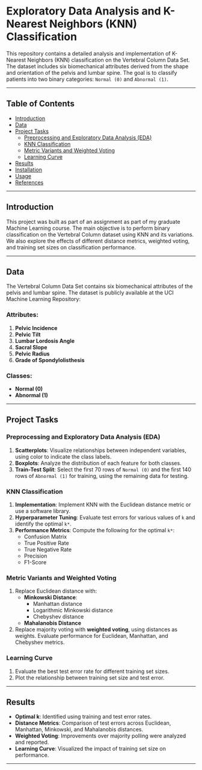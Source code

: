# Exploratory Data Analysis and K-Nearest Neighbors (KNN) Classification

This repository contains a detailed analysis and implementation of K-Nearest Neighbors (KNN) classification on the Vertebral Column Data Set. The dataset includes six biomechanical attributes derived from the shape and orientation of the pelvis and lumbar spine. The goal is to classify patients into two binary categories: `Normal (0)` and `Abnormal (1)`.

---

## Table of Contents

- [Introduction](#introduction)
- [Data](#data)
- [Project Tasks](#project-tasks)
  - [Preprocessing and Exploratory Data Analysis (EDA)](#preprocessing-and-exploratory-data-analysis-eda)
  - [KNN Classification](#knn-classification)
  - [Metric Variants and Weighted Voting](#metric-variants-and-weighted-voting)
  - [Learning Curve](#learning-curve)
- [Results](#results)
- [Installation](#installation)
- [Usage](#usage)
- [References](#references)

---

## Introduction

This project was built as part of an assignment as part of my graduate Machine Learning course. The main objective is to perform binary classification on the Vertebral Column dataset using KNN and its variations. We also explore the effects of different distance metrics, weighted voting, and training set sizes on classification performance.

---

## Data

The Vertebral Column Data Set contains six biomechanical attributes of the pelvis and lumbar spine. The dataset is publicly available at the UCI Machine Learning Repository:

### Attributes:
1. **Pelvic Incidence**
2. **Pelvic Tilt**
3. **Lumbar Lordosis Angle**
4. **Sacral Slope**
5. **Pelvic Radius**
6. **Grade of Spondylolisthesis**

### Classes:
- **Normal (0)**
- **Abnormal (1)**

---

## Project Tasks

### Preprocessing and Exploratory Data Analysis (EDA)
1. **Scatterplots**: Visualize relationships between independent variables, using color to indicate the class labels.
2. **Boxplots**: Analyze the distribution of each feature for both classes.
3. **Train-Test Split**: Select the first 70 rows of `Normal (0)` and the first 140 rows of `Abnormal (1)` for training, using the remaining data for testing.

### KNN Classification
1. **Implementation**: Implement KNN with the Euclidean distance metric or use a software library.
2. **Hyperparameter Tuning**: Evaluate test errors for various values of `k` and identify the optimal `k*`.
3. **Performance Metrics**: Compute the following for the optimal `k*`:
   - Confusion Matrix
   - True Positive Rate
   - True Negative Rate
   - Precision
   - F1-Score

### Metric Variants and Weighted Voting
1. Replace Euclidean distance with:
   - **Minkowski Distance**:
     - Manhattan distance 
     - Logarithmic Minkowski distance
     - Chebyshev distance
   - **Mahalanobis Distance**
2. Replace majority voting with **weighted voting**, using distances as weights. Evaluate performance for Euclidean, Manhattan, and Chebyshev metrics.

### Learning Curve
1. Evaluate the best test error rate for different training set sizes.
2. Plot the relationship between training set size and test error.

---

## Results

- **Optimal k**: Identified using training and test error rates.
- **Distance Metrics**: Comparison of test errors across Euclidean, Manhattan, Minkowski, and Mahalanobis distances.
- **Weighted Voting**: Improvements over majority polling were analyzed and reported.
- **Learning Curve**: Visualized the impact of training set size on performance.

---


